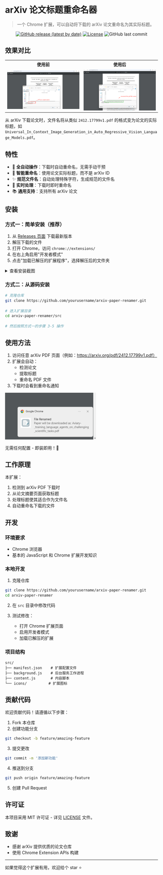 # arXiv 论文标题重命名器

> 一个 Chrome 扩展，可以自动将下载的 arXiv 论文重命名为其实际标题。

<div align="center">

[![GitHub release (latest by date)](https://img.shields.io/github/v/release/yourusername/arxiv-paper-renamer)](https://github.com/yourusername/arxiv-paper-renamer/releases)
[![License](https://img.shields.io/github/license/yourusername/arxiv-paper-renamer)](LICENSE)
![GitHub last commit](https://img.shields.io/github/last-commit/yourusername/arxiv-paper-renamer)

</div>

## 效果对比

<table>
<tr>
<th>使用前</th>
<th>使用后</th>
</tr>
<tr>
<td width="50%">
<img src="../docs/screenshots/before.png" alt="使用扩展前"/>
</td>
<td width="50%">
<img src="../docs/screenshots/after.png" alt="使用扩展后"/>
</td>
</tr>
</table>

从 arXiv 下载论文时，文件名将从类似 `2412.17799v1.pdf` 的格式变为论文的实际标题，如 `Universal_In_Context_Image_Generation_in_Auto_Regressive_Vision_Language_Models.pdf`。

## 特性

- 🚀 **全自动操作**：下载时自动重命名，无需手动干预
- 📝 **智能重命名**：使用论文实际标题，而不是 arXiv ID
- ✨ **规范文件名**：自动处理特殊字符，生成规范的文件名
- 🔄 **实时处理**：下载时即时重命名
- 📚 **通用支持**：支持所有 arXiv 论文

## 安装

### 方式一：简单安装（推荐）
1. 从 [Releases 页面](https://github.com/yourusername/arxiv-paper-renamer/releases) 下载最新版本
2. 解压下载的文件
3. 打开 Chrome，访问 `chrome://extensions/`
4. 在右上角启用"开发者模式"
5. 点击"加载已解压的扩展程序"，选择解压后的文件夹

<details>
<summary>查看安装截图</summary>

<img src="../docs/screenshots/installation.png" alt="安装步骤"/>

</details>

### 方式二：从源码安装
```bash
# 克隆仓库
git clone https://github.com/yourusername/arxiv-paper-renamer.git

# 进入扩展目录
cd arxiv-paper-renamer/src

# 然后按照方式一的步骤 3-5 操作
```

## 使用方法

1. 访问任意 arXiv PDF 页面（例如：https://arxiv.org/pdf/2412.17799v1.pdf）
2. 扩展会自动：
   - 检测论文
   - 提取标题
   - 重命名 PDF 文件
3. 下载时会看到重命名通知

<img src="../docs/screenshots/notification.png" alt="重命名通知" width="300"/>

无需任何配置 - 即装即用！🎉

## 工作原理

本扩展：
1. 检测到 arXiv PDF 下载时
2. 从论文摘要页面获取标题
3. 处理标题使其适合作为文件名
4. 自动重命名下载的文件

## 开发

### 环境要求
- Chrome 浏览器
- 基本的 JavaScript 和 Chrome 扩展开发知识

### 本地开发
1. 克隆仓库
```bash
git clone https://github.com/yourusername/arxiv-paper-renamer.git
cd arxiv-paper-renamer
```

2. 在 `src` 目录中修改代码

3. 测试修改：
   - 打开 Chrome 扩展页面
   - 启用开发者模式
   - 加载已解压的扩展

### 项目结构
```
src/
├── manifest.json    # 扩展配置文件
├── background.js    # 后台服务工作进程
├── content.js       # 内容脚本
└── icons/          # 扩展图标
```

## 贡献代码

欢迎贡献代码！请遵循以下步骤：

1. Fork 本仓库
2. 创建功能分支
```bash
git checkout -b feature/amazing-feature
```
3. 提交更改
```bash
git commit -m '添加新功能'
```
4. 推送到分支
```bash
git push origin feature/amazing-feature
```
5. 创建 Pull Request

## 许可证

本项目采用 MIT 许可证 - 详见 [LICENSE](../LICENSE) 文件。

## 致谢

- 感谢 arXiv 提供优质的论文仓库
- 使用 Chrome Extension APIs 构建

---
如果觉得这个扩展有用，欢迎给个 star ⭐